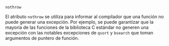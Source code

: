 `nothrow`[](https://gcc.gnu.org/onlinedocs/gcc/Common-Function-Attributes.html#index-nothrow-function-attribute)

El atributo `nothrow` se utiliza para informar al compilador que una función no puede generar una excepción. Por ejemplo, se puede garantizar que la mayoría de las funciones de la biblioteca C estándar no generen una excepción con las notables excepciones de `qsort` y `bsearch` que toman argumentos de puntero de función.